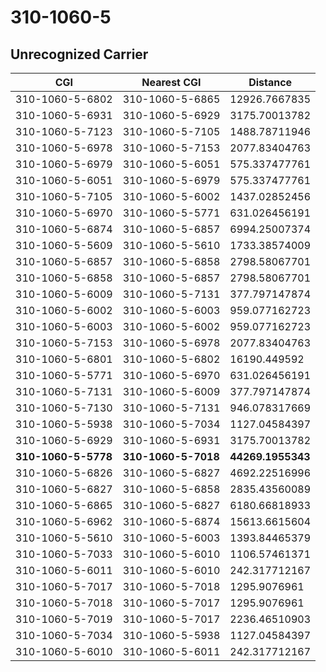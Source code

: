 # 310-1060-5
## Unrecognized Carrier


| CGI | Nearest CGI | Distance |
|-----|-------------|----------|
| 310-1060-5-6802 | 310-1060-5-6865 | 12926.7667835 |
| 310-1060-5-6931 | 310-1060-5-6929 | 3175.70013782 |
| 310-1060-5-7123 | 310-1060-5-7105 | 1488.78711946 |
| 310-1060-5-6978 | 310-1060-5-7153 | 2077.83404763 |
| 310-1060-5-6979 | 310-1060-5-6051 | 575.337477761 |
| 310-1060-5-6051 | 310-1060-5-6979 | 575.337477761 |
| 310-1060-5-7105 | 310-1060-5-6002 | 1437.02852456 |
| 310-1060-5-6970 | 310-1060-5-5771 | 631.026456191 |
| 310-1060-5-6874 | 310-1060-5-6857 | 6994.25007374 |
| 310-1060-5-5609 | 310-1060-5-5610 | 1733.38574009 |
| 310-1060-5-6857 | 310-1060-5-6858 | 2798.58067701 |
| 310-1060-5-6858 | 310-1060-5-6857 | 2798.58067701 |
| 310-1060-5-6009 | 310-1060-5-7131 | 377.797147874 |
| 310-1060-5-6002 | 310-1060-5-6003 | 959.077162723 |
| 310-1060-5-6003 | 310-1060-5-6002 | 959.077162723 |
| 310-1060-5-7153 | 310-1060-5-6978 | 2077.83404763 |
| 310-1060-5-6801 | 310-1060-5-6802 | 16190.449592 |
| 310-1060-5-5771 | 310-1060-5-6970 | 631.026456191 |
| 310-1060-5-7131 | 310-1060-5-6009 | 377.797147874 |
| 310-1060-5-7130 | 310-1060-5-7131 | 946.078317669 |
| 310-1060-5-5938 | 310-1060-5-7034 | 1127.04584397 |
| 310-1060-5-6929 | 310-1060-5-6931 | 3175.70013782 |
| **310-1060-5-5778** | **310-1060-5-7018** | **44269.1955343** |
| 310-1060-5-6826 | 310-1060-5-6827 | 4692.22516996 |
| 310-1060-5-6827 | 310-1060-5-6858 | 2835.43560089 |
| 310-1060-5-6865 | 310-1060-5-6827 | 6180.66818933 |
| 310-1060-5-6962 | 310-1060-5-6874 | 15613.6615604 |
| 310-1060-5-5610 | 310-1060-5-6003 | 1393.84465379 |
| 310-1060-5-7033 | 310-1060-5-6010 | 1106.57461371 |
| 310-1060-5-6011 | 310-1060-5-6010 | 242.317712167 |
| 310-1060-5-7017 | 310-1060-5-7018 | 1295.9076961 |
| 310-1060-5-7018 | 310-1060-5-7017 | 1295.9076961 |
| 310-1060-5-7019 | 310-1060-5-7017 | 2236.46510903 |
| 310-1060-5-7034 | 310-1060-5-5938 | 1127.04584397 |
| 310-1060-5-6010 | 310-1060-5-6011 | 242.317712167 |
